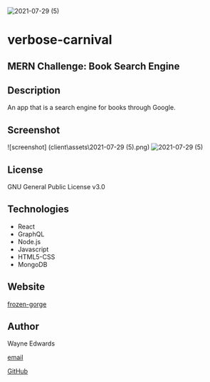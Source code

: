 ![2021-07-29 (5)](https://user-images.githubusercontent.com/71949043/127600434-5a3d8a50-18ac-4dbb-ac68-99d3b973870f.png)
# verbose-carnival

## **MERN Challenge: Book Search Engine**

## **Description**

An app that is a search engine for books through Google.

## **Screenshot**

![screenshot] (client\assets\2021-07-29 (5).png)
![2021-07-29 (5)](https://user-images.githubusercontent.com/71949043/127600464-6dc70a9d-8955-45d2-90f1-8d7a17dd4143.png)


## **License**

GNU General Public License v3.0

## **Technologies**

- React
- GraphQL
- Node.js
- Javascript
- HTML5-CSS
- MongoDB

## **Website**

[frozen-gorge](https://frozen-gorge-83689.herokuapp.com)

## **Author**

Wayne Edwards


[email](waedwards42@yahoo.com)

[GitHub](https://github.com/WayneEdwards/verbose-carnival)

